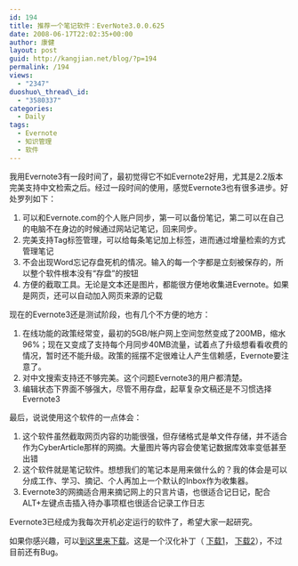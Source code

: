 ```yaml
---
id: 194
title: 推荐一个笔记软件：EverNote3.0.0.625
date: 2008-06-17T22:02:35+00:00
author: 康健
layout: post
guid: http://kangjian.net/blog/?p=194
permalink: /194
views:
  - "2347"
duoshuo\_thread\_id:
  - "3580337"
categories:
  - Daily
tags:
  - Evernote
  - 知识管理
  - 软件
---
```

我用Evernote3有一段时间了，最初觉得它不如Evernote2好用，尤其是2.2版本完美支持中文检索之后。经过一段时间的使用，感觉Evernote3也有很多进步。好处罗列如下：

1. 可以和Evernote.com的个人账户同步，第一可以备份笔记，第二可以在自己的电脑不在身边的时候通过网站记笔记，回来同步。
2. 完美支持Tag标签管理，可以给每条笔记加上标签，进而通过增量检索的方式管理笔记
3. 不会出现Word忘记存盘死机的情况。输入的每一个字都是立刻被保存的，所以整个软件根本没有“存盘”的按钮
4. 方便的截取工具。无论是文本还是图片，都能很方便地收集进Evernote。如果是网页，还可以自动加入网页来源的记载

现在的Evernote3还是测试阶段，也有几个不方便的地方：

1. 在线功能的政策经常变，最初的5GB/帐户网上空间忽然变成了200MB，缩水96%；现在又变成了支持每个月同步40MB流量，试着点了升级想看看收费的情况，暂时还不能升级。政策的摇摆不定很难让人产生信赖感，Evernote要注意了。
2. 对中文搜索支持还不够完美。这个问题Evernote3的用户都清楚。
3. 编辑状态下界面不够强大，尽管不用存盘，起草复杂文稿还是不习惯选择Evernote3

最后，说说使用这个软件的一点体会：

1. 这个软件虽然截取网页内容的功能很强，但存储格式是单文件存储，并不适合作为CyberArticle那样的网摘。大量图片等内容会使笔记数据库效率变低甚至出错
2. 这个软件就是笔记软件。想想我们的笔记本是用来做什么的？我的体会是可以分成工作、学习、摘记、个人再加上一个默认的Inbox作为收集器。
3. Evernote3的网摘适合用来摘记网上的只言片语，也很适合记日记，配合ALT+左键点击插入待办事项框也很适合记录工作日志

Evernote3已经成为我每次开机必定运行的软件了，希望大家一起研究。

如果你感兴趣，可以<a href="http://www.evernote.com/" target=_blank>到这里来下载</a>。这是一个汉化补丁（ <a href="http://www.namipan.com/d/8816bfe2a33a359c933f2b3bf172b4cfed7e98c47bab1c00" target=_blank>下载1</a>， <a href="http://cn.ziddu.com/download.php?uid=bKugmJelbK6hlJbzaaqZnJGlbaeampg%3D7" target=_blank>下载2</a>），不过目前还有Bug。